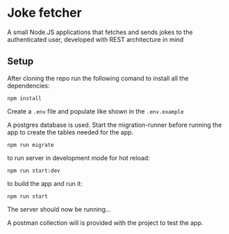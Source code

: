 # Joke fetcher

A small Node.JS applications that fetches and sends jokes to the authenticated user, developed with REST architecture in mind

## Setup

After cloning the repo run the following comand to install all the dependencies:

```shell
npm install
```

Create a `.env` file and populate like shown in the `.env.example`

A postgres database is used. Start the migration-runner before running the app to create the tables needed for the app.

```shell
npm run migrate
```

to run server in development mode for hot reload:

```shell
npm run start:dev
```

to build the app and run it:

```shell
npm run start
```

The server should now be running...

A postman collection will is provided with the project to test the app.
